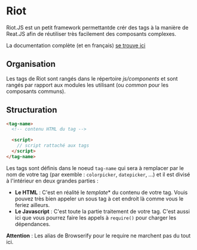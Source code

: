 # Riot

Riot.JS est un petit framework permettantde crér des tags à la manière de Reat.JS afin de réutiliser très facilement des composants complexes.

La documentation complète (et en français) [se trouve ici](http://riotjs.com/fr/api/)

## Organisation

Les tags de Riot sont rangés dans le répertoire *js/components* et sont rangés par rapport aux modules les utilisant (ou _common_ pour les composants communs).

## Structuration

```html
<tag-name>
  <!-- contenu HTML du tag -->

  <script>
    // script rattaché aux tags
  </script>
</tag-name>
```

Les tags sont définis dans le noeud `tag-name` qui sera à remplacer par le nom de votre tag (par exemble : `colorpicker`, `datepicker`, ...) et il est divisé à l'intérieur en deux grandes parties :

- **Le HTML** : C'est en réalité le *template** du contenu de votre tag. Vouis pouvez très bien appeler un sous tag à cet endroit là comme vous le feriez ailleurs.
- **Le Javascript** : C'est toute la partie traitement de votre tag. C'est aussi ici que vous pourrez faire les appels à `require()` pour charger les dépendances.

**Attention** : Les alias de Browserify pour le require ne marchent pas du tout ici.
